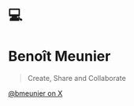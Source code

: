 # 💻

<h1 id="cover-heading">
  Benoît Meunier
</h1>

> Create, Share and Collaborate

[@bmeunier on X](https://x.com/bmeunier)
